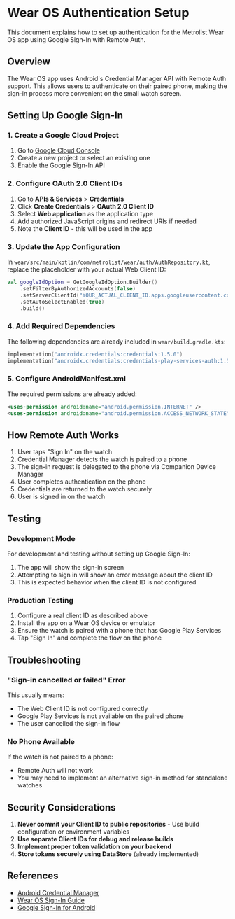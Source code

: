# Wear OS Authentication Setup

This document explains how to set up authentication for the Metrolist Wear OS app using Google Sign-In with Remote Auth.

## Overview

The Wear OS app uses Android's Credential Manager API with Remote Auth support. This allows users to authenticate on their paired phone, making the sign-in process more convenient on the small watch screen.

## Setting Up Google Sign-In

### 1. Create a Google Cloud Project

1. Go to [Google Cloud Console](https://console.cloud.google.com/)
2. Create a new project or select an existing one
3. Enable the Google Sign-In API

### 2. Configure OAuth 2.0 Client IDs

1. Go to **APIs & Services** > **Credentials**
2. Click **Create Credentials** > **OAuth 2.0 Client ID**
3. Select **Web application** as the application type
4. Add authorized JavaScript origins and redirect URIs if needed
5. Note the **Client ID** - this will be used in the app

### 3. Update the App Configuration

In `wear/src/main/kotlin/com/metrolist/wear/auth/AuthRepository.kt`, replace the placeholder with your actual Web Client ID:

```kotlin
val googleIdOption = GetGoogleIdOption.Builder()
    .setFilterByAuthorizedAccounts(false)
    .setServerClientId("YOUR_ACTUAL_CLIENT_ID.apps.googleusercontent.com") // Replace this
    .setAutoSelectEnabled(true)
    .build()
```

### 4. Add Required Dependencies

The following dependencies are already included in `wear/build.gradle.kts`:

```kotlin
implementation("androidx.credentials:credentials:1.5.0")
implementation("androidx.credentials:credentials-play-services-auth:1.5.0")
```

### 5. Configure AndroidManifest.xml

The required permissions are already added:

```xml
<uses-permission android:name="android.permission.INTERNET" />
<uses-permission android:name="android.permission.ACCESS_NETWORK_STATE" />
```

## How Remote Auth Works

1. User taps "Sign In" on the watch
2. Credential Manager detects the watch is paired to a phone
3. The sign-in request is delegated to the phone via Companion Device Manager
4. User completes authentication on the phone
5. Credentials are returned to the watch securely
6. User is signed in on the watch

## Testing

### Development Mode

For development and testing without setting up Google Sign-In:

1. The app will show the sign-in screen
2. Attempting to sign in will show an error message about the client ID
3. This is expected behavior when the client ID is not configured

### Production Testing

1. Configure a real client ID as described above
2. Install the app on a Wear OS device or emulator
3. Ensure the watch is paired with a phone that has Google Play Services
4. Tap "Sign In" and complete the flow on the phone

## Troubleshooting

### "Sign-in cancelled or failed" Error

This usually means:
- The Web Client ID is not configured correctly
- Google Play Services is not available on the paired phone
- The user cancelled the sign-in flow

### No Phone Available

If the watch is not paired to a phone:
- Remote Auth will not work
- You may need to implement an alternative sign-in method for standalone watches

## Security Considerations

1. **Never commit your Client ID to public repositories** - Use build configuration or environment variables
2. **Use separate Client IDs for debug and release builds**
3. **Implement proper token validation on your backend**
4. **Store tokens securely using DataStore** (already implemented)

## References

- [Android Credential Manager](https://developer.android.com/training/sign-in/credential-manager)
- [Wear OS Sign-In Guide](https://developer.android.com/design/ui/wear/guides/m2-5/behaviors-and-patterns/sign-in)
- [Google Sign-In for Android](https://developers.google.com/identity/sign-in/android)
